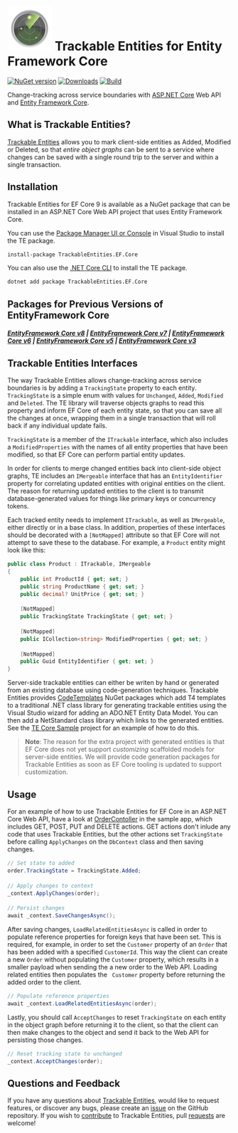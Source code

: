 # ![Icon](/TrackableEntities.EF.Core/icon-noborder.png) Trackable Entities for Entity Framework Core

[![NuGet version](https://badge.fury.io/nu/TrackableEntities.EF.Core.svg)](https://badge.fury.io/nu/TrackableEntities.EF.Core)
[![Downloads](https://img.shields.io/nuget/dt/TrackableEntities.EF.Core.svg?logo=nuget&color=green)](https://www.nuget.org/packages/TrackableEntities.EF.Core) 
[![Build](https://github.com/TrackableEntities/TrackableEntities.Core/actions/workflows/deploy.yml/badge.svg?branch=develop)](https://github.com/TrackableEntities/TrackableEntities.Core/actions/workflows/deploy.yml)

Change-tracking across service boundaries with [ASP.NET Core](https://docs.microsoft.com/en-us/aspnet/core/) Web API and [Entity Framework Core](https://docs.microsoft.com/en-us/ef/core/).

## What is Trackable Entities?

[Trackable Entities](http://trackableentities.github.io/) allows you to mark client-side entities as Added, Modified or Deleted, so that _entire object graphs_ can be sent to a service where changes can be saved with a single round trip to the server and within a single transaction.

## Installation

Trackable Entities for EF Core 9 is available as a NuGet package that can be installed in an ASP.NET Core Web API project that uses Entity Framework Core.

You can use the [Package Manager UI or Console](https://docs.microsoft.com/en-us/nuget/tools/package-manager-console) in Visual Studio to install the TE package.

```bash
install-package TrackableEntities.EF.Core
```

You can also use the [.NET Core CLI](https://docs.microsoft.com/en-us/dotnet/core/tools/) to install the TE package.

```bash
dotnet add package TrackableEntities.EF.Core
```

## Packages for Previous Versions of EntityFramework Core

##### [EntityFramework Core v8](https://www.nuget.org/packages/TrackableEntities.EF.Core/8.0.0) | [EntityFramework Core v7](https://www.nuget.org/packages/TrackableEntities.EF.Core/7.0.0) | [EntityFramework Core v6](https://www.nuget.org/packages/TrackableEntities.EF.Core/6.0.0) | [EntityFramework Core v5](https://www.nuget.org/packages/TrackableEntities.EF.Core/5.0.1) | [EntityFramework Core v3](https://www.nuget.org/packages/TrackableEntities.EF.Core/3.1.1)


## Trackable Entities Interfaces

The way Trackable Entities allows change-tracking across service boundaries is by adding a `TrackingState` property to each entity. `TrackingState` is a simple enum with values for `Unchanged`, `Added`, `Modified` and `Deleted`.  The TE library will traverse objects graphs to read this property and inform EF Core of each entity state, so that you can save all the changes at once, wrapping them in a single transaction that will roll back if any individual update fails.

`TrackingState` is a member of the `ITrackable` interface, which also includes a `ModifiedProperties` with the names of all entity properties that have been modified, so that EF Core can perform partial entity updates.

In order for clients to merge changed entities back into client-side object graphs, TE includes an `IMergeable` interface that has an `EntityIdentifier` property for correlating updated entities with original entities on the client.  The reason for returning updated entities to the client is to transmit database-generated values for things like primary keys or concurrency tokens.

Each tracked entity needs to implement `ITrackable`, as well as `IMergeable`, either directly or in a base class. In addition, properties of these interfaces should be decorated with a `[NotMapped]` attribute so that EF Core will not attempt to save these to the database.  For example, a `Product` entity might look like this:

```csharp
public class Product : ITrackable, IMergeable
{
    public int ProductId { get; set; }
    public string ProductName { get; set; }
    public decimal? UnitPrice { get; set; }

    [NotMapped]
    public TrackingState TrackingState { get; set; }

    [NotMapped]
    public ICollection<string> ModifiedProperties { get; set; }

    [NotMapped]
    public Guid EntityIdentifier { get; set; }
}
```

Server-side trackable entities can either be writen by hand or generated from an existing database using code-generation techniques. Trackable Entities provides [CodeTemplates](https://www.nuget.org/packages?q=TrackableEntities.CodeTemplates) NuGet packages which add T4 templates to a traditional .NET class library for generating trackable entities using the Visual Studio wizard for adding an ADO.NET Entity Data Model. You can then add a NetStandard class library which links to the generated entities. See the [TE Core Sample](https://github.com/TrackableEntities/TrackableEntities.Core.Sample) project for an example of how to do this.

> **Note**: The reason for the extra project with generated entities is that EF Core does not yet support _customizing_ scaffolded models for server-side entities. We will provide code generation packages for Trackable Entities as soon as EF Core tooling is updated to support customization.

## Usage

For an example of how to use Trackable Entities for EF Core in an ASP.NET Core Web API, have a look at [OrderContoller](https://github.com/TrackableEntities/TrackableEntities.Core.Sample/blob/master/NetCoreSample.Web/Controllers/OrderController.cs) in the sample app, which includes GET, POST, PUT and DELETE actions.  GET actions don't inlude any code that uses Trackable Entities, but the other actions set `TrackingState` before calling `ApplyChanges` on the `DbContext` class and then saving changes.

```csharp
// Set state to added
order.TrackingState = TrackingState.Added;

// Apply changes to context
_context.ApplyChanges(order);

// Persist changes
await _context.SaveChangesAsync();
```

After saving changes, `LoadRelatedEntitiesAsync` is called in order to populate reference properties for foreign keys that have been set. This is required, for example, in order to set the `Customer` property of an `Order` that has been added with a specified `CustomerId`. This way the client can create a new `Order` without populating the `Customer` property, which results in a smaller payload when sending the a new order to the Web API.  Loading related entities then populates the ` Customer` property before returning the added order to the client.

```csharp
// Populate reference properties
await _context.LoadRelatedEntitiesAsync(order);
```

Lastly, you should call `AcceptChanges` to reset `TrackingState` on each entity in the object graph before returning it to the client, so that the client can then make changes to the object and send it back to the Web API for persisting those changes.

```csharp
// Reset tracking state to unchanged
_context.AcceptChanges(order);
```

## Questions and Feedback

If you have any questions about [Trackable Entities](http://trackableentities.github.io/), would like to request features, or discover any bugs, please create an [issue](https://github.com/TrackableEntities/TrackableEntities.Core/issues) on the GitHub repository.  If you wish to [contribute](http://trackableentities.github.io/6-contributing.html) to Trackable Entities, pull [requests](https://help.github.com/articles/about-pull-requests/) are welcome!

